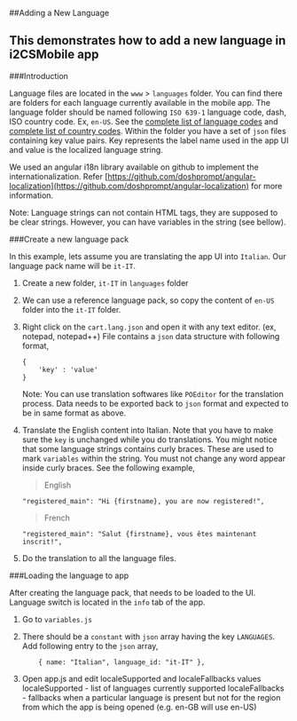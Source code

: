 ##Adding a New Language

This demonstrates how to add a new language in i2CSMobile app
----

###Introduction

Language files are located in the `www` > `languages` folder. You can find there are folders for each language currently available in the mobile app. The language folder should be named following `ISO 639-1` language code, dash, ISO country code. Ex, `en-US`. See the [complete list of language codes](http://www.w3schools.com/tags/ref_language_codes.asp) and [complete list of country codes](http://www.w3schools.com/tags/ref_country_codes.asp). Within the folder you have a set of `json` files containing key value pairs. Key represents the label name used in the app UI and value is the localized language string. 

We used an angular i18n library available on github to implement the internationalization. Refer [https://github.com/doshprompt/angular-localization](https://github.com/doshprompt/angular-localization) for more information.

Note: Language strings can not contain HTML tags, they are supposed to be clear strings. However, you can have variables in the string (see bellow).

###Create a new language pack

In this example, lets assume you are translating the app UI into `Italian`. Our language pack name will be `it-IT`. 

1.	Create a new folder, `it-IT` in `languages` folder

2.	We can use a reference language pack, so copy the content of `en-US` folder into the `it-IT` folder.

3.	Right click on the `cart.lang.json` and open it with any text editor. (ex, notepad, notepad++)
	File contains a `json` data structure with following format,
	```
	{
		'key' : 'value'
	}
	```

	Note: You can use translation softwares like `POEditor` for the translation process. Data needs to be exported back to `json` format and expected to be in same format as above.
	
4.	Translate the English content into Italian. Note that you have to make sure the `key` is unchanged while you do translations. You might notice that some language strings contains curly braces. These are used to mark `variables` within the string. You must not change any word appear inside curly braces. See the following example,
	>English
	```
	"registered_main": "Hi {firstname}, you are now registered!",
	```
	
	> French
	```
	"registered_main": "Salut {firstname}, vous êtes maintenant inscrit!",
	```

5.	Do the translation to all the language files.

###Loading the language to app

After creating the language pack, that needs to be loaded to the UI. Language switch is located in the `info` tab of the app.

1.	Go to `variables.js`

2.	There should be a `constant` with `json` array having the key `LANGUAGES`. Add following entry to the `json` array,
	```
		{ name: "Italian", language_id: "it-IT" },
	```
3.	Open app.js and edit localeSupported and localeFallbacks values
		localeSupported - list of languages currently supported
		localeFallbacks - fallbacks when a particular language is present but not for the region from which the app is being opened (e.g. en-GB will use en-US)

